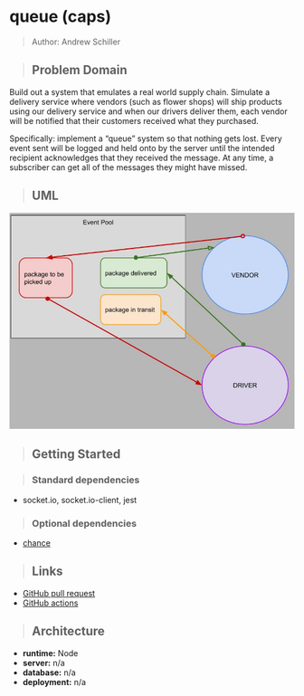 # queue (caps)

> Author: Andrew Schiller

> ## Problem Domain

Build out a system that emulates a real world supply chain. Simulate a delivery service where vendors (such as flower shops) will ship products using our delivery service and when our drivers deliver them, each vendor will be notified that their customers received what they purchased.

Specifically: implement a “queue” system so that nothing gets lost. Every event sent will be logged and held onto by the server until the intended recipient acknowledges that they received the message. At any time, a subscriber can get all of the messages they might have missed.

> ## UML

![lab13 UML](./lab11_UML.jpg)

> ## Getting Started

> ### Standard dependencies

- socket.io, socket.io-client, jest

> ### Optional dependencies

- [chance](https://chancejs.com/)

> ## Links

- [GitHub pull request](https://github.com/schillerandrew/caps/pull/3)
- [GitHub actions](https://github.com/schillerandrew/caps/actions)

> ## Architecture

- **runtime:** Node
- **server:** n/a
- **database:** n/a
- **deployment:** n/a
